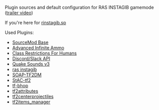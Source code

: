 Plugin sources and default configuration for RAS INSTAGIB gamemode ([trailer video](https://www.youtube.com/watch?v=6GSMJ-zzzig))

If you're here for [rinstagib.sp](https://github.com/jack-avery/rinstagib/blob/main/tf/addons/sourcemod/scripting/rinstagib.sp)

Used Plugins:
* [SourceMod Base](https://www.sourcemod.net/downloads.php?branch=stable)
* [Advanced Infinite Ammo](https://forums.alliedmods.net/showthread.php?t=190562)
* [Class Restrictions For Humans](https://forums.alliedmods.net/showthread.php?p=2518202)
* [Discord/Slack API](https://forums.alliedmods.net/showthread.php?t=292663)
* [Quake Sounds v3](https://forums.alliedmods.net/showthread.php?t=224316)
* [ras instagib](https://github.com/jack-avery/rinstagib)
* [SOAP-TF2DM](https://github.com/sapphonie/SOAP-TF2DM)
* [StAC-tf2](https://github.com/sapphonie/StAC-tf2)
* [tf-bhop](https://github.com/Mikusch/tf-bhop)
* [tf2attributes](https://github.com/FlaminSarge/tf2attributes)
* [tf2centerprojectiles](https://github.com/rtldg/tf2centerprojectiles)
* [tf2items_manager](https://github.com/asherkin/TF2Items)